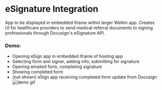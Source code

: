 # eSignature Integration
App to be displayed in embedded iframe within larger Welkin app. Creates UI for healthcare providers to send medical referral documents to signing professionals through Docusign's eSignature API.


### Demo:
- Opening eSign app in embedded iframe of hosting app
- Selecting form and signer, adding info, submitting for signature
- Opening emailed form, completing signature
- Showing completed form
- (not shown) eSign app receiving completed form update from Docusign
![demo gif](./demo.gif)